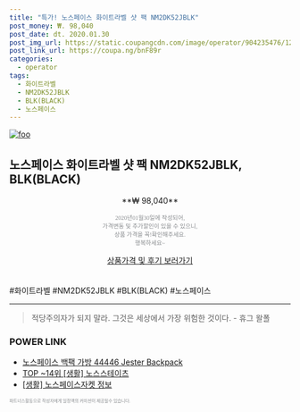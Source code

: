 ```yaml
--- 
title: "특가! 노스페이스 화이트라벨 샷 팩 NM2DK52JBLK" 
post_money: ₩. 98,040 
post_date: dt. 2020.01.30 
post_img_url: https://static.coupangcdn.com/image/operator/904235476/12f670f7-f7e6-a9cc-ce32-90cda0194414.jpg 
post_link_url: https://coupa.ng/bnF89r 
categories: 
  - operator 
tags: 
  - 화이트라벨 
  - NM2DK52JBLK 
  - BLK(BLACK) 
  - 노스페이스 
--- 
```

[![foo](https://static.coupangcdn.com/image/operator/904235476/12f670f7-f7e6-a9cc-ce32-90cda0194414.jpg)](https://coupa.ng/bnF89r) 

## 노스페이스 화이트라벨 샷 팩 NM2DK52JBLK, BLK(BLACK) 
<p style="text-align: center;">**₩ 98,040**</p> 
<p style="text-align: center;"><span style="color: #898c8f; font-family: Georgia,Times,serif; font-size: 0.75em;">2020년01월30일에 작성되어, <br>가격변동 및 추가할인이 있을 수 있으니,<br> 상품 가격을 꼭!확인해주세요.<br>행복하세요~</span> 
</p>	 
<div markdown="0" style="text-align: center;"><a href="https://coupa.ng/bnF89r" class="btn btn--success">상품가격 및 후기 보러가기</a></div> 
<br><br> 
  #화이트라벨 #NM2DK52JBLK #BLK(BLACK) #노스페이스 
<hr> 

> 적당주의자가 되지 말라. 그것은 세상에서 가장 위험한 것이다. - 휴그 왈폴 


### POWER LINK

* <a href="https://blog.naver.com/santokki14/221786638252" target="_blank">노스페이스 백팩 가방 44446 Jester Backpack</a>
* <a href="https://blog.naver.com/fasyy4321/221781497149" target="_blank"> TOP ~14위 [생활] 노스스테이츠</a>
* <a href="https://blog.naver.com/sakai111/221761469022" target="_blank"> [생활] 노스페이스자켓 정보 </a>

<span style="color: #898c8f; font-family: Georgia,Times,serif; font-size: 0.55em;">파트너스활동으로 작성자에게 일정액의 커미션이 제공될수 있습니다.</span> 
